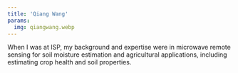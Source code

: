 ```yaml
---
title: 'Qiang Wang'
params:
  img: qiangwang.webp
---
```


When I was at ISP, my background and expertise were in microwave remote sensing for soil moisture estimation and agricultural applications, including estimating crop health and soil properties.
